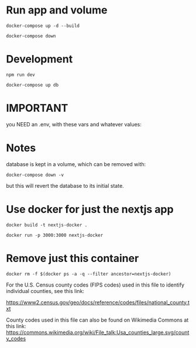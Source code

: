 # Run app and volume

    docker-compose up -d --build

    docker-compose down

# Development

    npm run dev

    docker-compose up db
    
# IMPORTANT

you NEED an .env, with these vars and whatever values:


# Notes

database is kept in a volume, which can be removed with:

    docker-compose down -v

but this will revert the database to its initial state.


#  Use docker for just the nextjs app

    docker build -t nextjs-docker .

    docker run -p 3000:3000 nextjs-docker 

# Remove just this container

    docker rm -f $(docker ps -a -q --filter ancestor=nextjs-docker)


For the U.S. Census county codes (FIPS codes) used in this file to identify individual counties, see this link:

https://www2.census.gov/geo/docs/reference/codes/files/national_county.txt

County codes used in this file can also be found on Wikimedia Commons at this link:
https://commons.wikimedia.org/wiki/File_talk:Usa_counties_large.svg/county_codes
